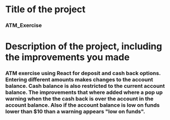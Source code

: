 
# Title of the project 
### ATM_Exercise


# Description of the project, including the improvements you made 
### ATM exercise using React for deposit and cash back options.  Entering different amounts makes changes to the account balance.  Cash balance is also restricted to the current account balance. The improvements that where added where a pop up warning when the the cash back is over the account in the account balance.  Also if the account balance is low on funds lower than $10 than a warning appears "low on funds".  
